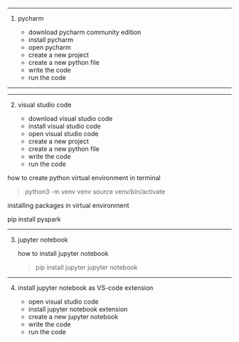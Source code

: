 



------------------------------------------------------

1. pycharm

    - download pycharm community edition
    - install pycharm
    - open pycharm
    - create a new project
    - create a new python file
    - write the code
    - run the code

------------------------------------------------------


------------------------------------------------------

2. visual studio code

    - download visual studio code
    - install visual studio code
    - open visual studio code
    - create a new project
    - create a new python file
    - write the code
    - run the code

how to create python virtual environment in terminal

> python3 -m venv venv
> source venv/bin/activate


installing packages in virtual environment

pip install pyspark

------------------------------------------------------

3. jupyter notebook

   how to install jupyter notebook

    > pip install jupyter
    > jupyter notebook


------------------------------------------------------

4. install jupyter notebook as VS-code extension

    - open visual studio code
    - install jupyter notebook extension
    - create a new jupyter notebook
    - write the code
    - run the code
